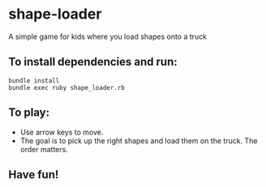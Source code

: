 # shape-loader
A simple game for kids where you load shapes onto a truck

## To install dependencies and run:

    bundle install
    bundle exec ruby shape_loader.rb
    

## To play: 

- Use arrow keys to move.
- The goal is to pick up the right shapes and load them on the truck. The order matters.

## Have fun!



